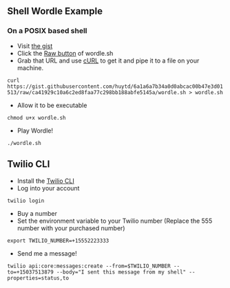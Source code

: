 ## Shell Wordle Example 

### On a POSIX based shell

- Visit [the gist](https://gist.github.com/huytd/6a1a6a7b34a0d0abcac00b47e3d01513)
- Click the [Raw button](https://gist.githubusercontent.com/huytd/6a1a6a7b34a0d0abcac00b47e3d01513/raw/ca41929c10a6c2ed8faa77c298bb188abfe5145a/wordle.sh) of wordle.sh
- Grab that URL and use [cURL](https://curl.se/) to get it and pipe it to a file on your machine.

`curl https://gist.githubusercontent.com/huytd/6a1a6a7b34a0d0abcac00b47e3d01513/raw/ca41929c10a6c2ed8faa77c298bb188abfe5145a/wordle.sh > wordle.sh`

- Allow it to be executable

`chmod u+x wordle.sh`

- Play Wordle!

`./wordle.sh`


## Twilio CLI

- Install the [Twilio CLI](https://twil.io)
- Log into your account
  
`twilio login`

- Buy a number
- Set the environment variable to your Twilio number (Replace the 555 number with your purchased number)

`export TWILIO_NUMBER=+15552223333`

- Send me a message!

`twilio api:core:messages:create --from=$TWILIO_NUMBER --to=+15037513879 --body="I sent this message from my shell" --properties=status,to` 